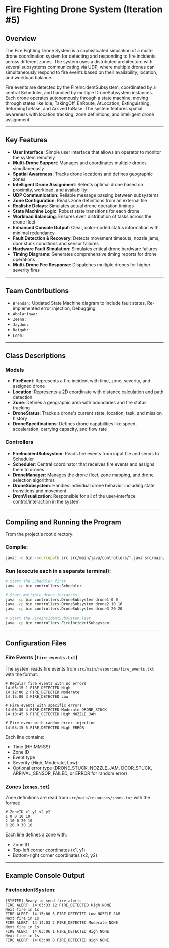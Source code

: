 # Fire Fighting Drone System (Iteration #5)

## Overview

The Fire Fighting Drone System is a sophisticated simulation of a multi-drone coordination system for detecting and responding to fire incidents across different zones. The system uses a distributed architecture with several subsystems communicating via UDP, where multiple drones can simultaneously respond to fire events based on their availability, location, and workload balance.

Fire events are detected by the FireIncidentSubsystem, coordinated by a central Scheduler, and handled by multiple DroneSubsystem instances. Each drone operates autonomously through a state machine, moving through states like Idle, TakingOff, EnRoute, AtLocation, Extinguishing, ReturningToBase, and ArrivedToBase. The system features spatial awareness with location tracking, zone definitions, and intelligent drone assignment.

---

## Key Features

- **User Interface**: Simple user interface that allows an operator to monitor the system remotely
- **Multi-Drone Support**: Manages and coordinates multiple drones simultaneously
- **Spatial Awareness**: Tracks drone locations and defines geographic zones
- **Intelligent Drone Assignment**: Selects optimal drone based on proximity, workload, and availability
- **UDP Communication**: Reliable message passing between subsystems
- **Zone Configuration**: Reads zone definitions from an external file
- **Realistic Delays**: Simulates actual drone operation timings
- **State Machine Logic**: Robust state transitions for each drone
- **Workload Balancing**: Ensures even distribution of tasks across the drone fleet
- **Enhanced Console Output**: Clear, color-coded status information with minimal redundancy
- **Fault Detection & Recovery**: Detects movement timeouts, nozzle jams, door stuck conditions and sensor failures
- **Hardware Fault Simulation**: Simulates critical drone hardware failures
- **Timing Diagrams**: Generates comprehensive timing reports for drone operations
- **Multi-Drone Fire Response**: Dispatches multiple drones for higher severity fires

---
## Team Contributions

- `Brendan:` Updated State Machine diagram to include fault states, Re-implemented error injection, Debugging
- `Abolarinwa:` 
- `Zeena:`
- `Jaydon:` 
- `Raiqah:` 
- `Leen:` 


---
## Class Descriptions

### Models
- **FireEvent**: Represents a fire incident with time, zone, severity, and assigned drone
- **Location**: Represents a 2D coordinate with distance calculation and path detection
- **Zone**: Defines a geographic area with boundaries and fire status tracking
- **DroneStatus**: Tracks a drone's current state, location, task, and mission history
- **DroneSpecifications**: Defines drone capabilities like speed, acceleration, carrying capacity, and flow rate

### Controllers
- **FireIncidentSubsystem**: Reads fire events from input file and sends to Scheduler
- **Scheduler**: Central coordinator that receives fire events and assigns them to drones
- **DroneManager**: Manages the drone fleet, zone mapping, and drone selection algorithms
- **DroneSubsystem**: Handles individual drone behavior including state transitions and movement
- **DronVisualization**: Responsible for all of the user-interface control/interaction in the system

---

## Compiling and Running the Program

From the project's root directory:

### Compile:
```sh
javac -d bin -sourcepath src src/main/java/controllers/*.java src/main/java/models/*.java
```

### Run (execute each in a separate terminal):

```sh
# Start the Scheduler first
java -cp bin controllers.Scheduler

# Start multiple drone instances
java -cp bin controllers.DroneSubsystem drone1 0 0
java -cp bin controllers.DroneSubsystem drone2 10 10
java -cp bin controllers.DroneSubsystem drone3 20 20

# Start the FireIncidentSubsystem last
java -cp bin controllers.FireIncidentSubsystem
```

---

## Configuration Files

### Fire Events (`fire_events.txt`)

The system reads fire events from `src/main/resources/fire_events.txt` with the format:
```
# Regular fire events with no errors
14:03:15 1 FIRE_DETECTED High
14:12:00 2 FIRE_DETECTED Moderate
14:15:00 3 FIRE_DETECTED Low

# Fire events with specific errors
14:08:30 4 FIRE_DETECTED Moderate DRONE_STUCK
14:10:45 6 FIRE_DETECTED High NOZZLE_JAM

# Fire event with random error injection
14:03:15 5 FIRE_DETECTED High ERROR
```

Each line contains:
- Time (HH:MM:SS)
- Zone ID
- Event type
- Severity (High, Moderate, Low)
- Optional error type (DRONE_STUCK, NOZZLE_JAM, DOOR_STUCK, ARRIVAL_SENSOR_FAILED, or ERROR for random error)

### Zones (`zones.txt`)

Zone definitions are read from `src/main/resources/zones.txt` with the format:
```
# ZoneID x1 y1 x2 y2
1 0 0 10 10
2 10 0 20 10
3 20 0 30 10
```

Each line defines a zone with:
- Zone ID
- Top-left corner coordinates (x1, y1)
- Bottom-right corner coordinates (x2, y2)

---

## Example Console Output

### FireIncidentSystem:
```
[SYSTEM] Ready to send fire alerts
FIRE ALERT: 14:03:33 12 FIRE_DETECTED High NONE
Next fire in 1s
FIRE ALERT: 14:15:00 3 FIRE_DETECTED Low NOZZLE_JAM
Next fire in 1s
FIRE ALERT: 14:14:03 2 FIRE_DETECTED Moderate NONE
Next fire in 1s
FIRE ALERT: 14:03:06 1 FIRE_DETECTED High NONE
Next fire in 1s
FIRE ALERT: 14:03:09 8 FIRE_DETECTED High NONE
```
